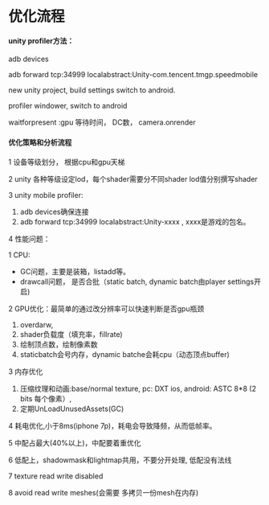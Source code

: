 # 优化流程

#### unity profiler方法：

adb devices

adb forward tcp:34999 localabstract:Unity-com.tencent.tmgp.speedmobile

new unity project, build settings switch to android.

profiler windower, switch to android

waitforpresent :gpu 等待时间， DC数， camera.onrender

#### 优化策略和分析流程

1 设备等级划分， 根据cpu和gpu天梯

2 unity 各种等级设定lod，每个shader需要分不同shader lod值分别撰写shader

3 unity mobile profiler: 

1. adb devices确保连接
2. adb forward tcp:34999 localabstract:Unity-xxxx , xxxx是游戏的包名。

4 性能问题：

1 CPU: 

* GC问题，主要是装箱，listadd等。
* drawcall问题， 是否合批（static batch, dynamic batch由player settings开启\)

2 GPU优化：最简单的通过改分辨率可以快速判断是否gpu瓶颈

1.  overdarw,
2.  shader负载度（填充率，fillrate\)
3. 绘制顶点数，绘制像素数
4.  staticbatch会号内存，dynamic batche会耗cpu（动态顶点buffer\)



3 内存优化

1. 压缩纹理和动画:base/normal texture, pc: DXT ios, android: ASTC 8\*8 \(2 bits 每个像素）, 
2. 定期UnLoadUnusedAssets\(GC\)





4 耗电优化,小于8ms\(iphone 7p\)，耗电会导致降频，从而低帧率。

5 中配占最大\(40%以上\)，中配要着重优化

6 低配上，shadowmask和lightmap共用，不要分开处理, 低配没有法线

7 texture read write disabled

8 avoid read write meshes\(会需要 多拷贝一份mesh在内存\)



